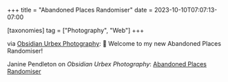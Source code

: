 +++
title = "Abandoned Places Randomiser"
date = 2023-10-10T07:07:13-07:00

[taxonomies]
tag = ["Photography", "Web"]
+++

via [Obsidian Urbex Photography](https://photog.social/@ObsidianUrbex/111209994601647227): 🎲 Welcome to my new Abandoned Places Randomiser!

<!-- more -->

Janine Pendleton on _Obsidian Urbex Photography_: [Abandoned Places Randomiser](https://www.obsidianurbexphotography.com/abandoned-places-randomiser/)
